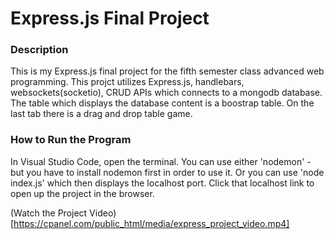 # Express.js Final Project

### Description
This is my Express.js final project for the fifth semester class advanced web programming.
This projct utilizes Express.js, handlebars, websockets(socketio), CRUD APIs which connects to a mongodb database. The table which displays the database content is a boostrap table. On the last tab there is a drag and drop table game.

### How to Run the Program
In Visual Studio Code, open the terminal. You can use either 'nodemon' - but you have to install nodemon first in order to use it. Or you can use 'node index.js' which then displays the localhost port. Click that localhost link to open up the project in the browser. 

(Watch the Project Video)[https://cpanel.com/public_html/media/express_project_video.mp4]
